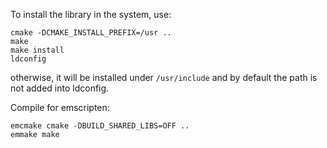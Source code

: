 
<!-- Install OpenSSL DEV: remved to compile more easily with emscripten
```
apt-get install libssl-dev
``` -->


To install the library in the system, use:
```
cmake -DCMAKE_INSTALL_PREFIX=/usr ..
make
make install
ldconfig
```

otherwise, it will be installed under `/usr/include` and by default the path is not added into ldconfig.


Compile for emscripten:
```
emcmake cmake -DBUILD_SHARED_LIBS=OFF ..
emmake make
```
